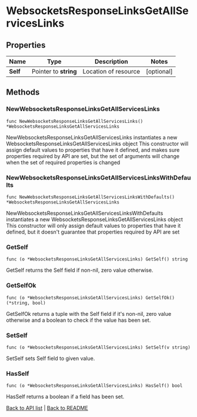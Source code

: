 # WebsocketsResponseLinksGetAllServicesLinks

## Properties

Name | Type | Description | Notes
------------ | ------------- | ------------- | -------------
**Self** | Pointer to **string** | Location of resource | [optional] 

## Methods

### NewWebsocketsResponseLinksGetAllServicesLinks

`func NewWebsocketsResponseLinksGetAllServicesLinks() *WebsocketsResponseLinksGetAllServicesLinks`

NewWebsocketsResponseLinksGetAllServicesLinks instantiates a new WebsocketsResponseLinksGetAllServicesLinks object
This constructor will assign default values to properties that have it defined,
and makes sure properties required by API are set, but the set of arguments
will change when the set of required properties is changed

### NewWebsocketsResponseLinksGetAllServicesLinksWithDefaults

`func NewWebsocketsResponseLinksGetAllServicesLinksWithDefaults() *WebsocketsResponseLinksGetAllServicesLinks`

NewWebsocketsResponseLinksGetAllServicesLinksWithDefaults instantiates a new WebsocketsResponseLinksGetAllServicesLinks object
This constructor will only assign default values to properties that have it defined,
but it doesn't guarantee that properties required by API are set

### GetSelf

`func (o *WebsocketsResponseLinksGetAllServicesLinks) GetSelf() string`

GetSelf returns the Self field if non-nil, zero value otherwise.

### GetSelfOk

`func (o *WebsocketsResponseLinksGetAllServicesLinks) GetSelfOk() (*string, bool)`

GetSelfOk returns a tuple with the Self field if it's non-nil, zero value otherwise
and a boolean to check if the value has been set.

### SetSelf

`func (o *WebsocketsResponseLinksGetAllServicesLinks) SetSelf(v string)`

SetSelf sets Self field to given value.

### HasSelf

`func (o *WebsocketsResponseLinksGetAllServicesLinks) HasSelf() bool`

HasSelf returns a boolean if a field has been set.


[Back to API list](../README.md#documentation-for-api-endpoints) | [Back to README](../README.md)


